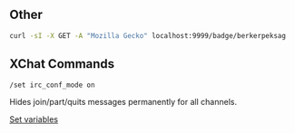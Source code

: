 ## Other

```sh
curl -sI -X GET -A "Mozilla Gecko" localhost:9999/badge/berkerpeksag
````

## XChat Commands

```
/set irc_conf_mode on
```

Hides join/part/quits messages permanently for all channels.

[Set variables](http://toxin.jottit.com/xchat_set_variables)
